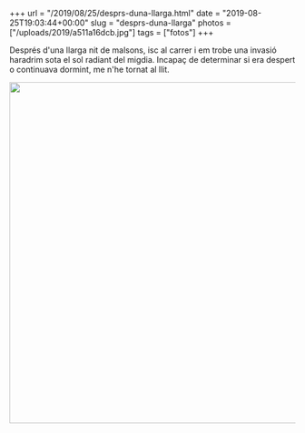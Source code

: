 +++
url = "/2019/08/25/desprs-duna-llarga.html"
date = "2019-08-25T19:03:44+00:00"
slug = "desprs-duna-llarga"
photos = ["/uploads/2019/a511a16dcb.jpg"]
tags = ["fotos"]
+++

Després d'una llarga nit de malsons, isc al carrer i em trobe una invasió haradrim sota el sol radiant del migdia. Incapaç de determinar si era despert o continuava dormint, me n'he tornat al llit.

<img src="/uploads/2019/a511a16dcb.jpg" width="600" height="600" alt="" />

